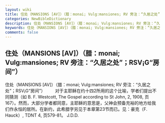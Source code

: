 ```yaml
---
layout: wiki
title: 住处（MANSIONS [AV]）（腊：monai; Vulg:mansiones; RV 旁注：“久居之处”；RSV¡G“房间”）
categories: NewBibleDictionary
description: 住处（MANSIONS [AV]）（腊：monai; Vulg:mansiones; RV 旁注：“久居之处”；RSV¡G“房间”）
keywords: 住处（MANSIONS [AV]）（腊：monai; Vulg:mansiones; RV 旁注：“久居之处”；RSV¡G“房间”）
comments: false
---
```


## 住处（MANSIONS [AV]）（腊：monai; Vulg:mansiones; RV 旁注：“久居之处”；RSV¡G“房间”）



住处（MANSIONS [AV]）（腊：monai; Vulg:mansiones; RV 旁注：“久居之处”；RSV¡G“房间”）
　　对于主耶稣在约十四2所用的这个比喻，学者们提出不同猜测（如 B. F. Westcott, The Gospel according to St John, 2,
1908, 页167）。然而，大部分学者都同意，主耶稣的意思是，父神会预备充裕的地方给我们作永恒的居所。在新约，此希腊字另见于本章第23节而已。见：豪克（F. Hauck）, TDNT 4, 页579-81。
J.D.D.




